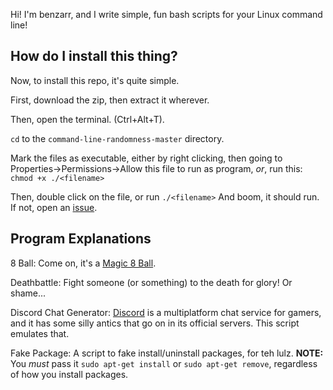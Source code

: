 Hi! I'm benzarr, and I write simple, fun bash scripts for your Linux command line!

## How do I install this thing?
Now, to install this repo, it's quite simple.

First, download the zip, then extract it wherever.

Then, open the terminal. (Ctrl+Alt+T).

`cd` to the `command-line-randomness-master` directory.

Mark the files as executable, either by right clicking, then going to Properties->Permissions->Allow this file to run as program, *or*, run this: `chmod +x ./<filename>`

Then, double click on the file, or run `./<filename>` And boom, it should run. If not, open an [issue](https://github.com/benzarr410/command-line-fun/issues).
## Program Explanations
8 Ball: Come on, it's a [Magic 8 Ball](https://en.wikipedia.org/w/index.php?title=Magic_8-Ball).

Deathbattle: Fight someone (or something) to the death for glory! Or shame...

Discord Chat Generator: [Discord](http://discordapp.com) is a multiplatform chat service for gamers, and it has some silly antics that go on in its official servers. This script emulates that.

Fake Package: A script to fake install/uninstall packages, for teh lulz. **NOTE:** You *must* pass it `sudo apt-get install` or `sudo apt-get remove`, regardless of how you install packages.
